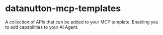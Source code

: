 # datanutton-mcp-templates
A collection of APIs that can be added to your MCP template. Enabling you to add capabilities to your AI Agent.
